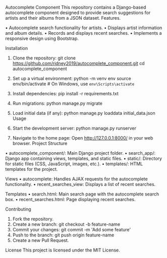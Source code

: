 Autocomplete Component
This repository contains a Django-based autocomplete component designed to provide search suggestions for artists and their albums from a JSON dataset.
Features.

•	Autocomplete search functionality for artists.
•	Displays artist information and album details.
•	Records and displays recent searches.
•	Implements a responsive design using Bootstrap.

Installation
1.	Clone the repository:
git clone https://github.com/ridney2019/autocomplete_component.git
cd autocomplete_component

2.	Set up a virtual environment:
python -m venv env
source env/bin/activate  # On Windows, use `env\Scripts\activate`

3.	Install dependencies:
pip install -r requirements.txt

4.	Run migrations:
python manage.py migrate

5.	Load initial data (if any):
python manage.py loaddata initial_data.json
Usage

1.	Start the development server:
python manage.py runserver
2.	Navigate to the home page: Open http://127.0.0.1:8000/ in your web browser.
Project Structure

•	autocomplete_component/: Main Django project folder.
•	search_app/: Django app containing views, templates, and static files.
•	static/: Directory for static files (CSS, JavaScript, images, etc.).
•	templates/: HTML templates for the project.

Views
•	autocomplete: Handles AJAX requests for the autocomplete functionality.
•	recent_searches_view: Displays a list of recent searches.

Templates
•	search.html: Main search page with the autocomplete search box.
•	recent_searches.html: Page displaying recent searches.

Contributing
1.	Fork the repository.
2.	Create a new branch:
git checkout -b feature-name
3.	Commit your changes:
git commit -m 'Add some feature'
4.	Push to the branch:
git push origin feature-name
5.	Create a new Pull Request.
   
License
This project is licensed under the MIT License.
